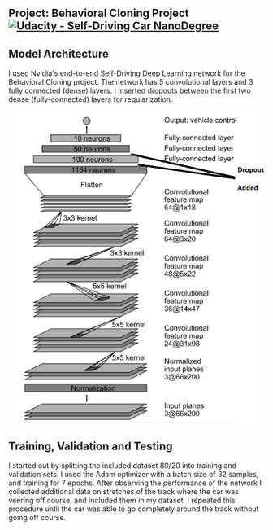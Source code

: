 ## Project: Behavioral Cloning Project [![Udacity - Self-Driving Car NanoDegree](https://s3.amazonaws.com/udacity-sdc/github/shield-carnd.svg)](http://www.udacity.com/drive)

Model Architecture
---
I used Nvidia's end-to-end Self-Driving Deep Learning network for the Behavioral Cloning project. The network has 5 convolutional layers and 3 fully connected (dense) layers. I inserted dropouts between the first two dense (fully-connected) layers for regularization.

![network](https://github.com/calvinhobbes119/BehavioralCloning/blob/master/DriveNetwork.png) 

Training, Validation and Testing
---
I started out by splitting the included dataset  80/20 into training and validation sets. I used the Adam optimizer with a batch size of 32 samples, and training for 7 epochs. After observing the performance of the network I collected additional data on stretches of the track where the car was veering off course, and included them in my dataset. I repeated this procedure until the car was able to go completely around the track without going off course.


